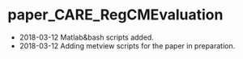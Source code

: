 # paper_CARE_RegCMEvaluation

* 2018-03-12 Matlab&bash scripts added.
* 2018-03-12 Adding metview scripts for the paper in preparation.
